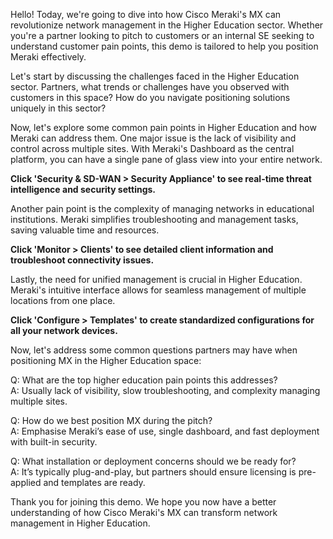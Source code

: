 Hello! Today, we're going to dive into how Cisco Meraki's MX can revolutionize network management in the Higher Education sector. Whether you're a partner looking to pitch to customers or an internal SE seeking to understand customer pain points, this demo is tailored to help you position Meraki effectively.

Let's start by discussing the challenges faced in the Higher Education sector. Partners, what trends or challenges have you observed with customers in this space? How do you navigate positioning solutions uniquely in this sector?

Now, let's explore some common pain points in Higher Education and how Meraki can address them. One major issue is the lack of visibility and control across multiple sites. With Meraki's Dashboard as the central platform, you can have a single pane of glass view into your entire network.

**Click 'Security & SD-WAN > Security Appliance' to see real-time threat intelligence and security settings.**

Another pain point is the complexity of managing networks in educational institutions. Meraki simplifies troubleshooting and management tasks, saving valuable time and resources.

**Click 'Monitor > Clients' to see detailed client information and troubleshoot connectivity issues.**

Lastly, the need for unified management is crucial in Higher Education. Meraki's intuitive interface allows for seamless management of multiple locations from one place.

**Click 'Configure > Templates' to create standardized configurations for all your network devices.**

Now, let's address some common questions partners may have when positioning MX in the Higher Education space:

Q: What are the top higher education pain points this addresses?  
A: Usually lack of visibility, slow troubleshooting, and complexity managing multiple sites.

Q: How do we best position MX during the pitch?  
A: Emphasise Meraki’s ease of use, single dashboard, and fast deployment with built-in security.

Q: What installation or deployment concerns should we be ready for?  
A: It’s typically plug-and-play, but partners should ensure licensing is pre-applied and templates are ready.

Thank you for joining this demo. We hope you now have a better understanding of how Cisco Meraki's MX can transform network management in Higher Education.